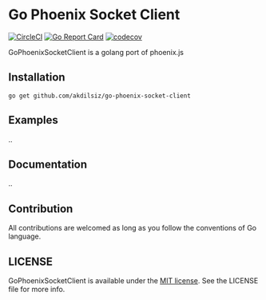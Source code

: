 # Go Phoenix Socket Client
[![CircleCI](https://dl.circleci.com/status-badge/img/gh/akdilsiz/go-phoenix-socket-client/tree/master.svg?style=svg)](https://dl.circleci.com/status-badge/redirect/gh/akdilsiz/go-phoenix-socket-client/tree/master)
[![Go Report Card](https://goreportcard.com/badge/github.com/akdilsiz/go-phoenix-socket-client)](https://goreportcard.com/report/github.com/akdilsiz/go-phoenix-socket-client)
[![codecov](https://codecov.io/gh/akdilsiz/go-phoenix-socket-client/branch/master/graph/badge.svg?token=VXFDYNHSKB)](https://codecov.io/gh/akdilsiz/go-phoenix-socket-client)  

GoPhoenixSocketClient is a golang port of phoenix.js

## Installation
```shell
go get github.com/akdilsiz/go-phoenix-socket-client
```

## Examples
..

## Documentation
..

## Contribution
All contributions are welcomed as long as you follow the conventions of Go language.

## LICENSE
GoPhoenixSocketClient is available under the [MIT license](LICENSE). 
See the LICENSE file for more info.

